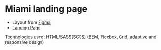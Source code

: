 # Miami landing page
- Layout from [Figma](https://www.figma.com/file/nHz8bflIwJaWP3P99vKTH5/miami_home_new?node-id=16033%3A3)
- [Landing Page](https://ihor-shapoval.github.io/layout_miami/)

Technologies used: HTML/SASS(SCSS) (BEM, Flexbox, Grid, adaptive and responsive design)
